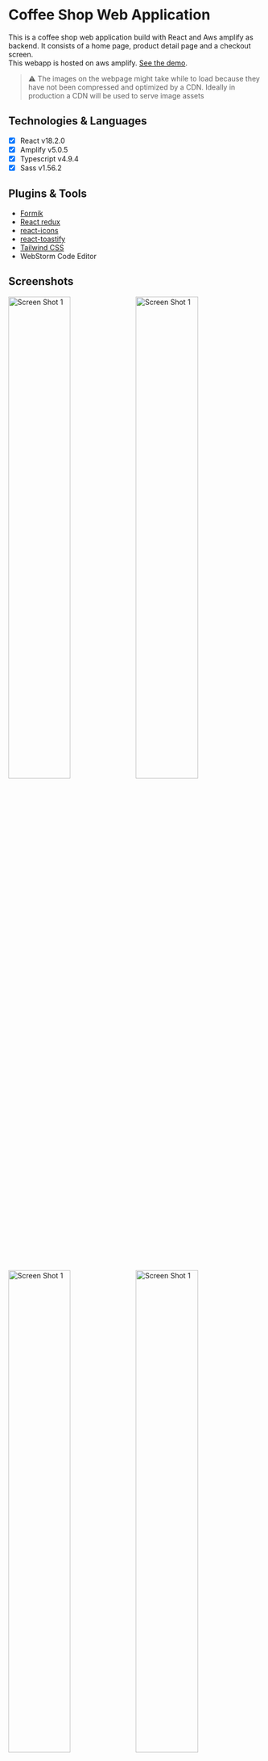 # Coffee Shop Web Application
This is a coffee shop web application build with React and Aws amplify as backend. It consists of a 
home page, product detail page and a checkout screen.
<br />
This webapp is hosted on aws amplify. [See the demo](https://stagging.d263mi7ea5qb6k.amplifyapp.com/).
> ⚠️ The images on the webpage might take while to load because they have not been compressed and 
> optimized by a CDN. Ideally in production a CDN will be used to serve image assets
> 
## Technologies & Languages
- [x] React v18.2.0
- [x] Amplify v5.0.5
- [x] Typescript v4.9.4
- [x] Sass v1.56.2

## Plugins & Tools
- [Formik](https://formik.org/)
- [React redux](https://react-redux.js.org/)
- [react-icons](https://react-icons.github.io/react-icons)
- [react-toastify](https://fkhadra.github.io/react-toastify/introduction)
- [Tailwind CSS](https://tailwindcss.com/)
- WebStorm Code Editor

## Screenshots
<img style="width: 49.5%;display: inline-block;"  alt="Screen Shot 1" src="https://user-images.githubusercontent.com/25336761/207642075-58dd6cbc-b133-41f4-acc7-27ec62985cf4.png">
<img style="width: 49.5%;display: inline-block;"  alt="Screen Shot 1" src="https://user-images.githubusercontent.com/25336761/207642110-62487cc4-de37-4a68-88cb-7db5391c084b.png">
<img style="width: 49.5%;display: inline-block;"  alt="Screen Shot 1" src="https://user-images.githubusercontent.com/25336761/207642145-08352c4a-59dc-492e-beae-c616d8fac833.png">
<img style="width: 49.5%;display: inline-block;"  alt="Screen Shot 1" src="https://user-images.githubusercontent.com/25336761/207642217-40d6209a-6391-4038-a773-5fd7c76a09fb.png">
<img style="width: 49.5%;display: inline-block;"  alt="Screen Shot 1" src="https://user-images.githubusercontent.com/25336761/207642289-84d9cb13-9468-4079-8b80-43ea42222526.png">


## Project structure
```
-───amplify
-───node_modules
-───public
-───src
│   └───components
│   |   │   Button.tsx
│   |   │   Cart.tsx
│   |   │   Header.tsx
│   |   │   Input.tsx
│   |   │   Layout.tsx
│   |   │   QuantityInput.tsx
│   |   │   SkeletonLoader.tsx
│   └───data
│   └───models
│   └───pages
│   |   │   Checkout.tsx
│   |   │   Home.tsx
│   |   │   Product.tsx
│   └───routes
│   └───store
│   └───styles
│   index.tsx  
│   index.scss
│   package.json
```
### src/components
Reusable independent bits of code which are used in all the pages.
- `Button.tsx`:  A custom HTML button with loading function
- `Cart.tsx`: Cart modal with floating action button toggle
- `Header.tsx`: Toolbar component
- `Input.tsx`: A custom input element with validation states
- `QuantityInput.tsx`: An input field used to set the quantity of the product
- `SkeletonLoader.tsx`: This loader is displayed on a page while data is being fetched from the backend

### src/pages
- `Home.tsx` Home screen
- `Product.tsx` Product detail screen
- `Checkout.tsx` Checkout screen
